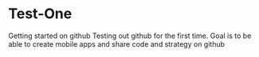 # Test-One
Getting started on github
Testing out github for the first time. Goal is to be able to create mobile apps and share code and strategy on github
